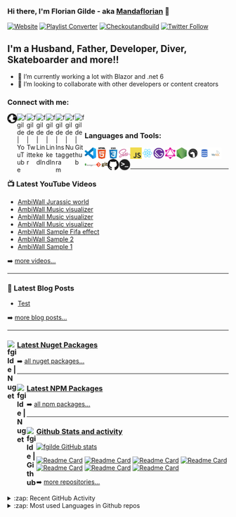### Hi there, I'm Florian Gilde - aka [Mandaflorian][website] 👋 

[![Website](https://img.shields.io/website?label=gilde.org&style=for-the-badge&url=http%3A%2F%2Fgilde.org)](http://gilde.org)
[![Playlist Converter](https://img.shields.io/website?label=playlistconverter.de&style=for-the-badge&url=http%3A%2F%2Fplaylistconverter.de)](http://playlistconverter.de)
[![Checkoutandbuild](https://img.shields.io/website?label=checkoutandbuild&style=for-the-badge&url=https%3A%2F%2Fcheckoutandbuild.azurewebsites.net)](https://checkoutandbuild.azurewebsites.net)
[![Twitter Follow](https://img.shields.io/twitter/follow/fgilde?color=1DA1F2&logo=twitter&style=for-the-badge)](https://twitter.com/intent/follow?original_referer=https%3A%2F%2Fgithub.com%2Ffgilde&screen_name=fgilde)

## I'm a Husband, Father, Developer, Diver, Skateboarder and more!!

- 🌱 I’m currently working a lot with Blazor and .net 6
- 👯 I’m looking to collaborate with other developers or content creators

### Connect with me:

[<img align="left" alt="gilde.org" width="22px" src="https://raw.githubusercontent.com/iconic/open-iconic/master/svg/globe.svg" />][website]
[<img align="left" alt="fgilde | YouTube" width="22px" src="https://cdn.jsdelivr.net/npm/simple-icons@v3/icons/youtube.svg" />][youtube]
[<img align="left" alt="fgilde | Twitter" width="22px" src="https://cdn.jsdelivr.net/npm/simple-icons@v3/icons/twitter.svg" />][twitter]
[<img align="left" alt="fgilde | LinkedIn" width="22px" src="https://cdn.jsdelivr.net/npm/simple-icons@v3/icons/linkedin.svg" />][linkedin]
[<img align="left" alt="fgilde | LinkedIn" width="22px" src="https://cdn.jsdelivr.net/npm/simple-icons@v3/icons/xing.svg" />][xing]
[<img align="left" alt="fgilde | Instagram" width="22px" src="https://cdn.jsdelivr.net/npm/simple-icons@v3/icons/instagram.svg" />][instagram]
[<img align="left" alt="fgilde | Nuget" width="22px" src="https://cdn.jsdelivr.net/npm/simple-icons@v3/icons/nuget.svg" />][nuget]
[<img align="left" alt="fgilde | Github" width="22px" src="https://cdn.jsdelivr.net/npm/simple-icons@v3/icons/github.svg" />][github]
<br />

### Languages and Tools:

[<img align="left" alt="Visual Studio Code" width="26px" src="https://raw.githubusercontent.com/github/explore/80688e429a7d4ef2fca1e82350fe8e3517d3494d/topics/visual-studio-code/visual-studio-code.png" />][website]

[<img align="left" alt="HTML5" width="26px" src="https://raw.githubusercontent.com/github/explore/80688e429a7d4ef2fca1e82350fe8e3517d3494d/topics/html/html.png" />][website]
[<img align="left" alt="CSS3" width="26px" src="https://raw.githubusercontent.com/github/explore/80688e429a7d4ef2fca1e82350fe8e3517d3494d/topics/css/css.png" />][website]
[<img align="left" alt="Sass" width="26px" src="https://raw.githubusercontent.com/github/explore/80688e429a7d4ef2fca1e82350fe8e3517d3494d/topics/sass/sass.png" />][website]
[<img align="left" alt="JavaScript" width="26px" src="https://raw.githubusercontent.com/github/explore/80688e429a7d4ef2fca1e82350fe8e3517d3494d/topics/javascript/javascript.png" />][website]
[<img align="left" alt="React" width="26px" src="https://raw.githubusercontent.com/github/explore/80688e429a7d4ef2fca1e82350fe8e3517d3494d/topics/react/react.png" />][website]
[<img align="left" alt="Gatsby" width="26px" src="https://raw.githubusercontent.com/github/explore/e94815998e4e0713912fed477a1f346ec04c3da2/topics/gatsby/gatsby.png" />][website]
[<img align="left" alt="GraphQL" width="26px" src="https://raw.githubusercontent.com/github/explore/80688e429a7d4ef2fca1e82350fe8e3517d3494d/topics/graphql/graphql.png" />][website]
[<img align="left" alt="Node.js" width="26px" src="https://raw.githubusercontent.com/github/explore/80688e429a7d4ef2fca1e82350fe8e3517d3494d/topics/nodejs/nodejs.png" />][website]
[<img align="left" alt="Deno" width="26px" src="https://raw.githubusercontent.com/github/explore/361e2821e2dea67711cde99c9c40ed357061cf27/topics/deno/deno.png" />][website]
[<img align="left" alt="SQL" width="26px" src="https://raw.githubusercontent.com/github/explore/80688e429a7d4ef2fca1e82350fe8e3517d3494d/topics/sql/sql.png" />][website]
[<img align="left" alt="MySQL" width="26px" src="https://raw.githubusercontent.com/github/explore/80688e429a7d4ef2fca1e82350fe8e3517d3494d/topics/mysql/mysql.png" />][website]
[<img align="left" alt="MongoDB" width="26px" src="https://raw.githubusercontent.com/github/explore/80688e429a7d4ef2fca1e82350fe8e3517d3494d/topics/mongodb/mongodb.png" />][website]
[<img align="left" alt="Git" width="26px" src="https://raw.githubusercontent.com/github/explore/80688e429a7d4ef2fca1e82350fe8e3517d3494d/topics/git/git.png" />][website]
[<img align="left" alt="GitHub" width="26px" src="https://raw.githubusercontent.com/github/explore/78df643247d429f6cc873026c0622819ad797942/topics/github/github.png" />][github]
[<img align="left" alt="Terminal" width="26px" src="https://raw.githubusercontent.com/github/explore/80688e429a7d4ef2fca1e82350fe8e3517d3494d/topics/terminal/terminal.png" />][website]

<br />
<br />

---

### 📺 Latest YouTube Videos

<!-- YOUTUBE:START -->
- [AmbiWall Jurassic world](https://www.youtube.com/watch?v=2W2ROT-ArfM)
- [AmbiWall Music visualizer](https://www.youtube.com/watch?v=ozc5UuKM-zg)
- [AmbiWall Music visualizer](https://www.youtube.com/watch?v=DuZW2VFWxQs)
- [AmbiWall Music visualizer](https://www.youtube.com/watch?v=Y6_CdDy4R8c)
- [AmbiWall Sample Fifa effect](https://www.youtube.com/watch?v=jiHj_XcoRrk)
- [AmbiWall Sample 2](https://www.youtube.com/watch?v=JhQFlL-AuIA)
- [AmbiWall Sample 1](https://www.youtube.com/watch?v=Xo5VpuMKPO4)
<!-- YOUTUBE:END -->

➡️ [more videos...][youtube]

---

### 📕 Latest Blog Posts

<!-- BLOG-POST-LIST:START -->
- [Test](https://dev.to/fgilde/test-20b9)
<!-- BLOG-POST-LIST:END -->

➡️ [more blog posts...][website]

---

### [<img align="left" alt="fgilde | Nuget" width="22px" src="https://cdn.jsdelivr.net/npm/simple-icons@v3/icons/nuget.svg" />][nuget] [Latest Nuget Packages][nuget]

<!-- NUGET:START -->

<!-- NUGET:END -->

➡️ [all nuget packages...][nuget]

---

### [<img align="left" alt="fgilde | Nuget" width="22px" src="https://cdn.jsdelivr.net/npm/simple-icons@v3/icons/npm.svg" />][npm] [Latest NPM Packages][npm]

<!-- NPM:START -->

<!-- NPM:END -->

➡️ [all npm packages...][npm]


---
### [<img align="left" alt="fgilde | Github" width="22px" src="https://cdn.jsdelivr.net/npm/simple-icons@v3/icons/github.svg" />][github] [Github Stats and activity][github]
[![fgilde GitHub stats](https://github-readme-stats.vercel.app/api?username=fgilde&theme=dark)][github]
<!--
[![Readme Card](https://github-readme-stats.vercel.app/api/pin/?username=fgilde&repo=CleanArchitectureBaseBlazor&theme=dark)](https://github.com/fgilde/CleanArchitectureBaseBlazor)
-->
[![Readme Card](https://github-readme-stats.vercel.app/api/pin/?username=fgilde&repo=CleanArchitectureBase&theme=dark)](https://github.com/fgilde/CleanArchitectureBase)
[![Readme Card](https://github-readme-stats.vercel.app/api/pin/?username=fgilde&repo=Nextended&theme=dark)](https://github.com/fgilde/Nextended)
[![Readme Card](https://github-readme-stats.vercel.app/api/pin/?username=fgilde&repo=Checkoutandbuild&theme=dark)](https://github.com/fgilde/checkoutandbuild)
[![Readme Card](https://github-readme-stats.vercel.app/api/pin/?username=fgilde&repo=BeamerStreamer&theme=dark)](https://github.com/fgilde/BeamerStreamer)
[![Readme Card](https://github-readme-stats.vercel.app/api/pin/?username=fgilde&repo=ResourceTranslator.CLI&theme=dark)](https://github.com/fgilde/ResourceTranslator.CLI)
[![Readme Card](https://github-readme-stats.vercel.app/api/pin/?username=fgilde&repo=BlazorJS&theme=dark)](https://github.com/fgilde/BlazorJS)
[![Readme Card](https://github-readme-stats.vercel.app/api/pin/?username=fgilde&repo=MudBlazor.Extensions&theme=dark)](https://github.com/fgilde/MudBlazor.Extensions)

➡️ [more repositories...](https://github.com/fgilde?tab=repositories)

<details>
  <summary>:zap: Recent GitHub Activity</summary>
  
<!--START_SECTION:activity-->

<!--END_SECTION:activity-->

</details>

<details>
  <summary>:zap: Most used Languages in Github repos</summary>
  
  [![Top Langs](https://github-readme-stats.vercel.app/api/top-langs/?username=fgilde&hide=html&theme=dark&langs_count=8)](https://github.com/fgilde/github-readme-stats)

</details>

[nuget]: https://www.nuget.org/profiles/fgilde
[npm]: https://www.npmjs.com/~fgilde
[devto]: https://dev.to/fgilde
[coab]: https://checkoutandbuild.azurewebsites.net/
[website]: http://gilde.org/
[github]: https://github.com/fgilde/
[course]: http://vsCodeHero.com
[twitter]: https://twitter.com/g1lde
[youtube]: https://www.youtube.com/channel/UCXT5-iCTs2GZVINjJsVZjQw
[instagram]: https://www.instagram.com/__mandaflorian__/
[linkedin]: https://www.linkedin.com/in/florian-gilde/
[xing]: https://www.xing.com/profile/Florian_Gilde/
[webdevplaylist]: https://www.youtube.com/playlist?list=PLBYr9NRg2hLvSuW-5CBOpHWtnxnw5XsMp
